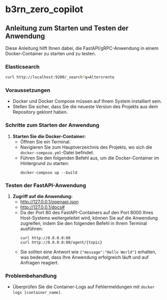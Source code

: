 # b3rn_zero_copilot

## Anleitung zum Starten und Testen der Anwendung

Diese Anleitung hilft Ihnen dabei, die FastAPI/gRPC-Anwendung in einem Docker-Container zu starten und zu testen.

### Elasticsearch
```bash
curl http://localhost:9200/_search?q=Altersrente
````

### Voraussetzungen

- Docker und Docker Compose müssen auf Ihrem System installiert sein.
- Stellen Sie sicher, dass Sie die neueste Version des Projekts aus dem Repository geklont haben.

### Schritte zum Starten der Anwendung

1. **Starten Sie die Docker-Container:**
   - Öffnen Sie ein Terminal.
   - Navigieren Sie zum Hauptverzeichnis des Projekts, wo sich die `docker-compose.yml`-Datei befindet.
   - Führen Sie den folgenden Befehl aus, um die Docker-Container im Hintergrund zu starten:
     ```
     docker-compose up --build
     ```

### Testen der FastAPI-Anwendung

1. **Zugriff auf die Anwendung:**
   - http://127.0.0.1/openapi.json
   - http://127.0.0.1/docs#
   - Da der Port 80 des FastAPI-Containers auf den Port 8000 Ihres Host-Systems weitergeleitet wird, können Sie auf die Anwendung zugreifen, indem Sie den folgenden Befehl in Ihrem Terminal ausführen:
     ```
     curl http://0.0.0.0:80
     curl http://0.0.0.0:80/agent/{topic}
     ```
   - Sie sollten eine Antwort wie `{"message":"Hello World"}` erhalten, was bedeutet, dass Ihre Anwendung erfolgreich läuft und auf Anfragen reagiert.

### Problembehandlung

- Überprüfen Sie die Container-Logs auf Fehlermeldungen mit `docker logs [container_name]`.
